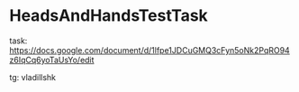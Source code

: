 # HeadsAndHandsTestTask

task: https://docs.google.com/document/d/1lfpe1JDCuGMQ3cFyn5oNk2PqRO94z6IqCq6yoTaUsYo/edit

tg: vladillshk
